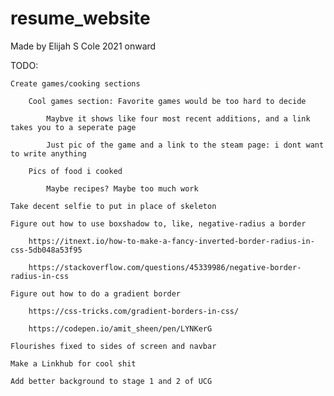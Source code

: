 # resume_website
Made by Elijah S Cole 2021 onward

TODO:
	
	Create games/cooking sections
		
		Cool games section: Favorite games would be too hard to decide
			
			Maybve it shows like four most recent additions, and a link takes you to a seperate page
			
			Just pic of the game and a link to the steam page: i dont want to write anything
		
		Pics of food i cooked
			
			Maybe recipes? Maybe too much work
	
	Take decent selfie to put in place of skeleton
	
	Figure out how to use boxshadow to, like, negative-radius a border
		
		https://itnext.io/how-to-make-a-fancy-inverted-border-radius-in-css-5db048a53f95
		
		https://stackoverflow.com/questions/45339986/negative-border-radius-in-css
	
	Figure out how to do a gradient border
		
		https://css-tricks.com/gradient-borders-in-css/
		
		https://codepen.io/amit_sheen/pen/LYNKerG
	
	Flourishes fixed to sides of screen and navbar
	
	Make a Linkhub for cool shit
	
	Add better background to stage 1 and 2 of UCG
